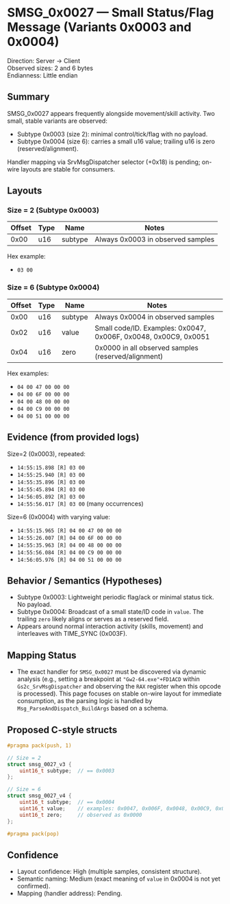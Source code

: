 # SMSG_0x0027 — Small Status/Flag Message (Variants 0x0003 and 0x0004)

Direction: Server → Client  
Observed sizes: 2 and 6 bytes  
Endianness: Little endian

## Summary

SMSG_0x0027 appears frequently alongside movement/skill activity. Two small, stable variants are observed:

- Subtype 0x0003 (size 2): minimal control/tick/flag with no payload.
- Subtype 0x0004 (size 6): carries a small u16 value; trailing u16 is zero (reserved/alignment).

Handler mapping via SrvMsgDispatcher selector (+0x18) is pending; on-wire layouts are stable for consumers.

## Layouts

### Size = 2 (Subtype 0x0003)

Offset | Type    | Name     | Notes
------ | ------- | -------- | -----
0x00   | u16     | subtype  | Always 0x0003 in observed samples

Hex example:
- `03 00`

### Size = 6 (Subtype 0x0004)

Offset | Type    | Name     | Notes
------ | ------- | -------- | -----
0x00   | u16     | subtype  | Always 0x0004 in observed samples
0x02   | u16     | value    | Small code/ID. Examples: 0x0047, 0x006F, 0x0048, 0x00C9, 0x0051
0x04   | u16     | zero     | 0x0000 in all observed samples (reserved/alignment)

Hex examples:
- `04 00 47 00 00 00`
- `04 00 6F 00 00 00`
- `04 00 48 00 00 00`
- `04 00 C9 00 00 00`
- `04 00 51 00 00 00`

## Evidence (from provided logs)

Size=2 (0x0003), repeated:
- `14:55:15.898 [R] 03 00`
- `14:55:25.940 [R] 03 00`
- `14:55:35.896 [R] 03 00`
- `14:55:45.894 [R] 03 00`
- `14:56:05.892 [R] 03 00`
- `14:55:56.017 [R] 03 00` (many occurrences)

Size=6 (0x0004) with varying value:
- `14:55:15.965 [R] 04 00 47 00 00 00`
- `14:55:26.007 [R] 04 00 6F 00 00 00`
- `14:55:35.963 [R] 04 00 48 00 00 00`
- `14:55:56.084 [R] 04 00 C9 00 00 00`
- `14:56:05.976 [R] 04 00 51 00 00 00`

## Behavior / Semantics (Hypotheses)

- Subtype 0x0003: Lightweight periodic flag/ack or minimal status tick. No payload.
- Subtype 0x0004: Broadcast of a small state/ID code in `value`. The trailing `zero` likely aligns or serves as a reserved field.
- Appears around normal interaction activity (skills, movement) and interleaves with TIME_SYNC (0x003F).

## Mapping Status

- The exact handler for `SMSG_0x0027` must be discovered via dynamic analysis (e.g., setting a breakpoint at `"Gw2-64.exe"+FD1ACD` within `Gs2c_SrvMsgDispatcher` and observing the `RAX` register when this opcode is processed). This page focuses on stable on-wire layout for immediate consumption, as the parsing logic is handled by `Msg_ParseAndDispatch_BuildArgs` based on a schema.

## Proposed C-style structs

```cpp
#pragma pack(push, 1)

// Size = 2
struct smsg_0027_v3 {
    uint16_t subtype;  // == 0x0003
};

// Size = 6
struct smsg_0027_v4 {
    uint16_t subtype;  // == 0x0004
    uint16_t value;    // examples: 0x0047, 0x006F, 0x0048, 0x00C9, 0x0051
    uint16_t zero;     // observed as 0x0000
};

#pragma pack(pop)
```

## Confidence

- Layout confidence: High (multiple samples, consistent structure).
- Semantic naming: Medium (exact meaning of `value` in 0x0004 is not yet confirmed).
- Mapping (handler address): Pending.
